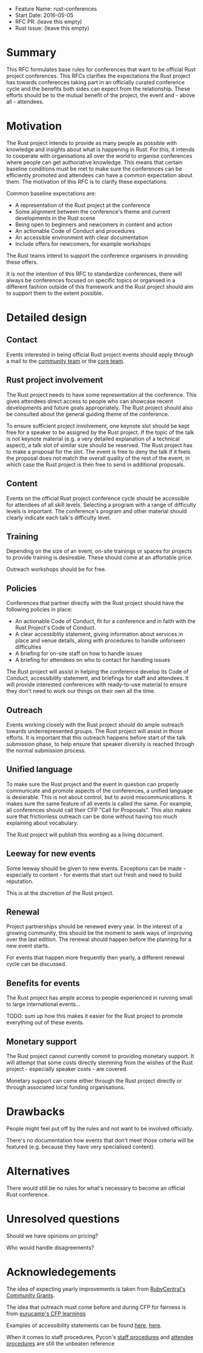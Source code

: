 - Feature Name: rust-conferences
- Start Date: 2016-05-05
- RFC PR: (leave this empty)
- Rust Issue: (leave this empty)

# Summary
[summary]: #summary

This RFC formulates base rules for conferences that want to be official Rust project conferences. This RFCs clarifies the expectations the Rust project has towards conferences taking part in an officially curated conference cycle and the benefits both sides can expect from the relationship. These efforts should be to the mutual benefit of the project, the event and - above all - attendees.

# Motivation
[motivation]: #motivation

The Rust project intends to provide as many people as possible with knowledge and insights about what is happening in Rust. For this, it intends to cooperate with organisations all over the world to organise conferences where people can get authoriative knowledge. This means that certain baseline conditions must be met to make sure the conferences can be efficiently promoted and attendees can have a common expectation about them. The motivation of this RFC is to clarify these expectations.

Common baseline expectations are:
* A representation of the Rust project at the conference
* Some alignment between the conference's theme and current developments in the Rust scene
* Being open to beginners and newcomers in content and action
* An actionable Code of Conduct and procedures
* An accessible environment with clear documentation
* Include offers for newcomers, for example workshops

The Rust teams intend to support the conference organisers in providing these offers.

It is _not_ the intention of this RFC to standardize conferences, there will always be conferences focused on specific topics or organised in a different fashion outside of this framework and the Rust project should aim to support them to the extent possible.

# Detailed design
[design]: #detailed-design

## Contact

Events interested in being official Rust project events should apply through a mail to the [community team](mailto:community-team@rust-lang.org) or the [core team](mailto:core-team@rust-lang.org).

## Rust project involvement

The Rust project needs to have some representation at the conference. This gives attendees direct access to people who can showcase recent developments and future goals appropriately. The Rust project should also be consulted about the general guiding theme of the conference.

To ensure sufficient project involvement, one keynote slot should be kept free for a speaker to be assigned by the Rust project. If the topic of the talk is not keynote material (e.g. a very detailed explanation of a technical aspect), a talk slot of similar size should be reserved. The Rust project has to make a proposal for the slot. The event is free to deny the talk if it feels the proposal does not match the overall quality of the rest of the event, in which case the Rust project is then free to send in additional proposals.

## Content

Events on the official Rust project conference cycle should be accessible for attendees of all skill levels. Selecting a program with a range of difficulty levels is important. The conference's program and other material should clearly indicate each talk's difficulty level.

## Training

Depending on the size of an event, on-site trainings or spaces for projects to provide training is desireable. These should come at an affortable price.

Outreach workshops should be for free.

## Policies

Conferences that partner directly with the Rust project should have the following policies in place:

* An actionable Code of Conduct, fit for a conference and in faith with the Rust Project's Code of Conduct.
* A clear accessiblity statement, giving information about services in place and venue details, along with procedures to handle unforseen difficulties
* A briefing for on-site staff on how to handle issues
* A briefing for attendees on who to contact for handling issues

The Rust project will assist in helping the conference develop its Code of Conduct, accessibility statement, and briefings for staff and attendees. It will provide interested conferences with ready-to-use material to ensure they don't need to work our things on their own all the time.

## Outreach

Events working closely with the Rust project should do ample outreach towards underrepresented groups. The Rust project will assist in those efforts. It is important that this outreach happens before start of the talk submission phase, to help ensure that speaker diversity is reached through the normal submission process.

## Unified language

To make sure the Rust project and the event in question can properly communicate and promote aspects of the conferences, a unified language is desierable. This is not about control, but to avoid miscommunications. It makes sure the same feature of all events is called the same. For example, all conferences should call their CFP "Call for Proposals". This also makes sure that frictionless outreach can be done without having too much explaining about vocabulary.

The Rust project will publish this wording as a living document.

## Leeway for new events

Some leeway should be given to new events. Exceptions can be made - especially to content - for events that start out fresh and need to build reputation.

This is at the discretion of the Rust project.

## Renewal

Project partnerships should be renewed every year. In the interest of a growing community, this should be the moment to seek ways of improving over the last edition. The renewal should happen before the planning for a new event starts.

For events that happen more frequently then yearly, a different renewal cycle can be discussed.

## Benefits for events

The Rust project has ample access to people experienced in running small to large international events...

TODO: sum up how this makes it easier for the Rust project to promote everything out of these events.

## Monetary support

The Rust project cannot currently commit to providing monetary support. It will attempt that some costs directly stemming from the wishes of the Rust project - especially speaker costs - are covered.

Monetary support can come either through the Rust project directly or through associated local funding organisations.

# Drawbacks
[drawbacks]: #drawbacks

People might feel put off by the rules and not want to be involved officially.

There's no documentation how events that don't meet those criteria will be featured (e.g. because they have very specialised content).

# Alternatives
[alternatives]: #alternatives

There would still be no rules for what's necessary to become an official Rust conference.

# Unresolved questions
[unresolved]: #unresolved-questions

Should we have opinions on pricing?

Who would handle disagreements?

# Acknowledegements

The idea of expecting yearly improvements is taken from [RubyCentral's Community Grants](http://rubycentral.org/community/grant).

The idea that outreach must come before and during CFP for fairness is from [eurucamp's CFP learnings](http://blog.eurucamp.org/2013/05/27/end-of-eurucamp-cfp/)

Examples of accessibility statements can be found [here](http://2015.eurucamp.org/accessibility/), [here](http://2016.bathruby.uk/information/index.html).

When it comes to staff procedures, Pycon's [staff procedures](https://us.pycon.org/2016/about/code-of-conduct/harassment-incidents-staff/) and [attendee procedures](https://us.pycon.org/2016/about/code-of-conduct/harassment-incidents/) are still the unbeaten reference
